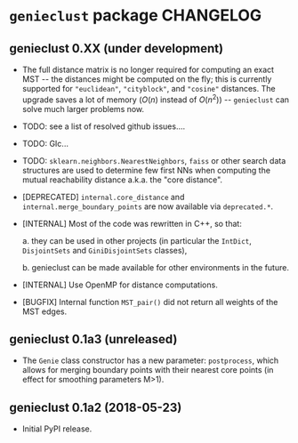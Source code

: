 `genieclust` package CHANGELOG
==============================


## genieclust 0.XX (under development)

-   The full distance matrix is no longer required for computing an
    exact MST -- the distances might be computed on the fly; this is
    currently supported for `"euclidean"`,
    `"cityblock"`, and `"cosine"`
    distances. The upgrade saves a lot of memory ($O(n)$ instead
    of $O(n^2)$)  -- `genieclust` can solve much larger problems now.

-   TODO: see a list of resolved github issues....

-   TODO: GIc...

-   TODO: `sklearn.neighbors.NearestNeighbors`,
    `faiss` or other search data structures are used to
    determine few first NNs when computing the mutual reachability
    distance a.k.a. the "core distance".

-   [DEPRECATED] `internal.core_distance` and
    `internal.merge_boundary_points` are now available via
    `deprecated.*`.

-   [INTERNAL] Most of the code was rewritten in C++, so that:

    a.  they can be used in other projects (in particular the `IntDict`,
        `DisjointSets` and `GiniDisjointSets` classes),

    b.  genieclust can be made available for
        other environments in the future.

-   [INTERNAL] Use OpenMP for distance computations.

-   [BUGFIX] Internal function `MST_pair()` did not return all
    weights of the MST edges.


## genieclust 0.1a3 (unreleased)

-   The `Genie` class constructor has a new parameter:
    `postprocess`, which allows for merging boundary
    points with their nearest core points (in effect for smoothing
    parameters M>1).


## genieclust 0.1a2 (2018-05-23)

-   Initial PyPI release.
